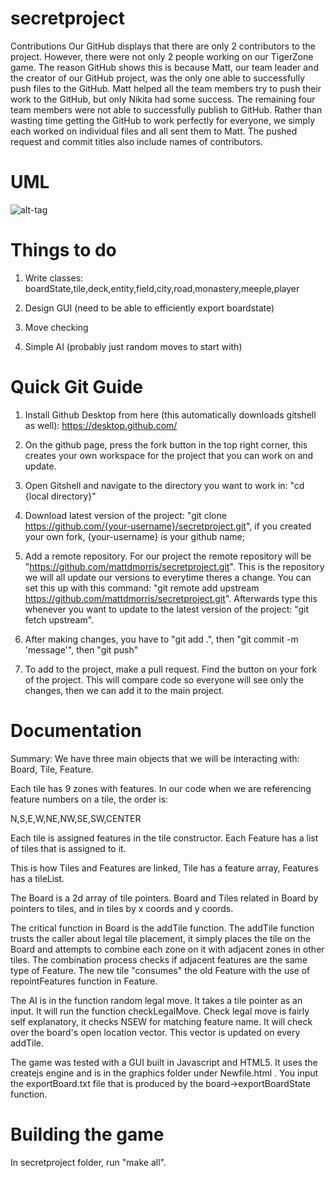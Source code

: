 # secretproject

Contributions
Our GitHub displays that there are only 2 contributors to the project. However, there were not only 2 people working on our TigerZone game. The reason GitHub shows this is because Matt, our team leader and the creator of our GitHub project, was the only one able to successfully push files to the GitHub. Matt helped all the team members try to push their work to the GitHub, but only Nikita had some success. The remaining four team members were not able to successfully publish to GitHub. Rather than wasting time getting the GitHub to work perfectly for everyone, we simply each worked on individual files and all sent them to Matt. The pushed request and commit titles also include names of contributors.


# UML

![alt-tag](https://github.com/mattdmorris/secretproject/blob/master/uml/umlpng.png)

# Things to do

1) Write classes: boardState,tile,deck,entity,field,city,road,monastery,meeple,player

2) Design GUI (need to be able to efficiently export boardstate)

3) Move checking

4) Simple AI (probably just random moves to start with)


# Quick Git Guide

1) Install Github Desktop from here (this automatically downloads gitshell as well): https://desktop.github.com/

2) On the github page, press the fork button in the top right corner, this creates your own workspace for the project that you can work on and update.

3) Open Gitshell and navigate to the directory you want to work in: "cd {local directory}"

4) Download latest version of the project: "git clone https://github.com/{your-username}/secretproject.git",  if you created your own fork, {your-username} is your github name;

5) Add a remote repository. For our project the remote repository will be "https://github.com/mattdmorris/secretproject.git". This is the repository we will all update our versions to everytime theres a change. You can set this up with this command: "git remote add upstream https://github.com/mattdmorris/secretproject.git". Afterwards type this whenever you want to update to the latest version of the project: "git fetch upstream".

5) After making changes, you have to "git add .", then "git commit -m 'message'", then "git push"

6) To add to the project, make a pull request. Find the button on your fork of the project. This will compare code so everyone will see only the changes, then we can add it to the main project.




# Documentation

Summary:
We have three main objects that we will be interacting with: Board, Tile, Feature.

Each tile has 9 zones with features. In our code when we are referencing feature numbers on a tile, the order is: 

N,S,E,W,NE,NW,SE,SW,CENTER

Each tile is assigned features in the tile constructor. Each Feature has a list of tiles that is assigned to it.

This is how Tiles and Features are linked, Tile has a feature array, Features has a tileList.

The Board is a 2d array of tile pointers. Board and Tiles related in Board by pointers to tiles, and in tiles by x coords and y coords.

The critical function in Board is the addTile function. The addTile function trusts the caller about legal tile placement, 
it simply places the tile on the Board and attempts to combine each zone on it with adjacent zones in other tiles. The combination
process checks if adjacent features are the same type of Feature. The new tile "consumes" the old Feature with the use of 
repointFeatures function in Feature.

The AI is in the function random legal move. It takes a tile pointer as an input. It will run the function checkLegalMove. Check legal move is fairly self explanatory, it checks NSEW for matching feature name. It will check over the board's open location vector. 
This vector is updated on every addTile.

The game was tested with a GUI built in Javascript and HTML5. It uses the createjs engine and is in the graphics folder under Newfile.html  . You input the exportBoard.txt file that is produced by the board->exportBoardState function.

# Building the game

In secretproject folder, run "make all".











